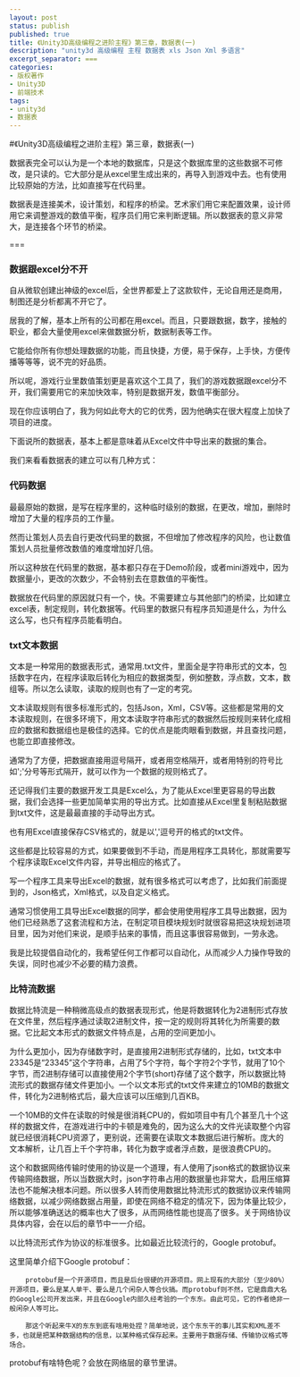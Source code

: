 ```yaml
---
layout: post
status: publish
published: true
title: 《Unity3D高级编程之进阶主程》第三章，数据表(一)
description: "unity3d 高级编程 主程 数据表 xls Json Xml 多语言"
excerpt_separator: ===
categories:
- 版权著作
- Unity3D
- 前端技术
tags:
- unity3d
- 数据表
---
```



#《Unity3D高级编程之进阶主程》第三章，数据表(一)

数据表完全可以认为是一个本地的数据库，只是这个数据库里的这些数据不可修改，是只读的。它大部分是从excel里生成出来的，再导入到游戏中去。也有使用比较原始的方法，比如直接写在代码里。

数据表是连接美术，设计策划，和程序的桥梁。艺术家们用它来配置效果，设计师用它来调整游戏的数值平衡，程序员们用它来判断逻辑。所以数据表的意义非常大，是连接各个环节的桥梁。

===

### 数据跟excel分不开

自从微软创建出神级的excel后，全世界都爱上了这款软件，无论自用还是商用，制图还是分析都离不开它了。

居我的了解，基本上所有的公司都在用excel。而且，只要跟数据，数字，接触的职业，都会大量使用excel来做数据分析，数据制表等工作。

它能给你所有你想处理数据的功能，而且快捷，方便，易于保存，上手快，方便传播等等等，说不完的好品质。

所以呢，游戏行业里数值策划更是喜欢这个工具了，我们的游戏数据跟excel分不开，我们需要用它的来加快效率，特别是数据开发，数值平衡部分。

现在你应该明白了，我为何如此夸大的它的优秀，因为他确实在很大程度上加快了项目的进度。

下面说所的数据表，基本上都是意味着从Excel文件中导出来的数据的集合。

我们来看看数据表的建立可以有几种方式：

### 代码数据

最最原始的数据，是写在程序里的，这种临时级别的数据，在更改，增加，删除时增加了大量的程序员的工作量。

然而让策划人员去自行更改代码里的数据，不但增加了修改程序的风险，也让数值策划人员批量修改数值的难度增加好几倍。

所以这种放在代码里的数据，基本都只存在于Demo阶段，或者mini游戏中，因为数据量小，更改的次数少，不会特别去在意数值的平衡性。

数据放在代码里的原因就只有一个，快。不需要建立与其他部门的桥梁，比如建立excel表，制定规则，转化数据等。代码里的数据只有程序员知道是什么，为什么这么写，也只有程序员能看明白。

### txt文本数据

文本是一种常用的数据表形式，通常用.txt文件，里面全是字符串形式的文本，包括数字在内，在程序读取后转化为相应的数据类型，例如整数，浮点数，文本，数组等。所以怎么读取，读取的规则也有了一定的考究。

文本读取规则有很多标准形式的，包括Json，Xml，CSV等。这些都是常用的文本读取规则，在很多环境下，用文本读取字符串形式的数据然后按规则来转化成相应的数据和数据组也是极佳的选择。它的优点是能肉眼看到数据，并且查找问题，也能立即直接修改。

通常为了方便，把数据直接用逗号隔开，或者用空格隔开，或者用特别的符号比如';'分号等形式隔开，就可以作为一个数据的规则格式了。

还记得我们主要的数据开发工具是Excel么，为了能从Excel里更容易的导出数据，我们会选择一些更加简单实用的导出方式。比如直接从Excel里复制粘贴数据到txt文件，这是最最直接的手动导出方式。

也有用Excel直接保存CSV格式的，就是以','逗号开的格式的txt文件。

这些都是比较容易的方式，如果要做到不手动，而是用程序工具转化，那就需要写个程序读取Excel文件内容，并导出相应的格式了。

写一个程序工具来导出Excel的数据，就有很多格式可以考虑了，比如我们前面提到的，Json格式，Xml格式，以及自定义格式。

通常习惯使用工具导出Excel数据的同学，都会使用使用程序工具导出数据，因为他们已经熟悉了这套流程和方法，在制定项目模块规划时就很容易把这块规划进项目里，因为对他们来说，是顺手拈来的事情，而且这事很容易做到，一劳永逸。

我是比较提倡自动化的，我希望任何工作都可以自动化，从而减少人力操作导致的失误，同时也减少不必要的精力浪费。

### 比特流数据

数据比特流是一种稍微高级点的数据表现形式，他是将数据转化为2进制形式存放在文件里，然后程序通过读取2进制文件，按一定的规则将其转化为所需要的数据。它比起文本形式的数据文件特点是，占用的空间更加小。

为什么更加小，因为存储数字时，是直接用2进制形式存储的，比如，txt文本中23345是“23345”这个字符串，占用了5个字符，每个字符2个字节，就用了10个字节，而2进制存储可以直接使用2个字节(short)存储了这个数字，所以数据比特流形式的数据存储文件更加小。一个以文本形式的txt文件来建立的10MB的数据文件，转化为2进制格式后，最大应该可以压缩到几百KB。

一个10MB的文件在读取的时候是很消耗CPU的，假如项目中有几个甚至几十个这样的数据文件，在游戏进行中的卡顿是难免的，因为这么大的文件光读取整个内容就已经很消耗CPU资源了，更别说，还需要在读取文本数据后进行解析。庞大的文本解析，让几百上千个字符串，转化为数字或者浮点数，是很浪费CPU的。

这个和数据网络传输时使用的协议是一个道理，有人使用了json格式的数据协议来传输网络数据，所以当数据大时，json字符串占用的数据量也非常大，启用压缩算法也不能解决根本问题。所以很多人转而使用数据比特流形式的数据协议来传输网络数据，以减少网络数据占用量，即使在网络不稳定的情况下，因为体量比较少，所以能够准确送达的概率也大了很多，从而网络性能也提高了很多。关于网络协议具体内容，会在以后的章节中一一介绍。

以比特流形式作为协议的标准很多。比如最近比较流行的，Google protobuf。

这里简单介绍下Google protobuf：

		protobuf是一个开源项目，而且是后台很硬的开源项目。网上现有的大部分（至少80%）开源项目，要么是某人单干、要么是几个闲杂人等合伙搞。而protobuf则不然，它是鼎鼎大名的Google公司开发出来，并且在Google内部久经考验的一个东东。由此可见，它的作者绝非一般闲杂人等可比。
		
		那这个听起来牛X的东东到底有啥用处捏？简单地说，这个东东干的事儿其实和XML差不多，也就是把某种数据结构的信息，以某种格式保存起来。主要用于数据存储、传输协议格式等场合。

protobuf有啥特色呢？会放在网络层的章节里讲。


